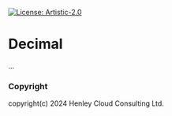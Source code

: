 [![License: Artistic-2.0](https://img.shields.io/badge/License-Artistic%202.0-0298c3.svg)](https://opensource.org/licenses/Artistic-2.0)

# Decimal
...

### Copyright
copyright(c) 2024 Henley Cloud Consulting Ltd.
